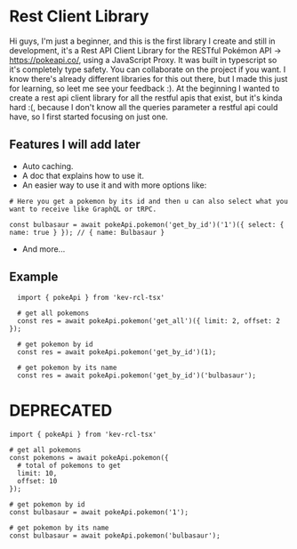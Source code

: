 # Rest Client Library

Hi guys, I'm just a beginner, and this is the first library I create and still in development, it's a Rest API Client Library for the RESTful Pokémon API -> https://pokeapi.co/, using a JavaScript Proxy. It was built in typescript so it's completely type safety. You can collaborate on the project if you want. I know there's already different libraries for this out there, but I made this just for learning, so leet me see your feedback :). At the beginning I wanted to create a rest api client library for all the restful apis that exist, but it's kinda hard :(, because I don't know all the queries parameter a restful api could have, so I first started focusing on just one.

## Features I will add later
- Auto caching.
- A doc that explains how to use it.
- An easier way to use it and with more options like:
```
# Here you get a pokemon by its id and then u can also select what you want to receive like GraphQL or tRPC.

const bulbasaur = await pokeApi.pokemon('get_by_id')('1')({ select: { name: true } }); // { name: Bulbasaur }
```
- And more...



## Example
```
  import { pokeApi } from 'kev-rcl-tsx'

  # get all pokemons
  const res = await pokeApi.pokemon('get_all')({ limit: 2, offset: 2 });

  # get pokemon by id
  const res = await pokeApi.pokemon('get_by_id')(1);

  # get pokemon by its name
  const res = await pokeApi.pokemon('get_by_id')('bulbasaur');
```

# __DEPRECATED__

```
import { pokeApi } from 'kev-rcl-tsx'
    
# get all pokemons
const pokemons = await pokeApi.pokemon({
  # total of pokemons to get
  limit: 10, 
  offset: 10 
});

# get pokemon by id
const bulbasaur = await pokeApi.pokemon('1');

# get pokemon by its name
const bulbasaur = await pokeApi.pokemon('bulbasaur');
```
